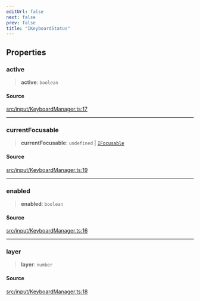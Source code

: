 ```yaml
---
editUrl: false
next: false
prev: false
title: "IKeyboardStatus"
---
```


## Properties

### active

> **active**: `boolean`

#### Source

[src/input/KeyboardManager.ts:17](https://github.com/relishinc/dill-pixel/blob/10f512f7f577ca5e74162827f11215b28df5ca97/src/input/KeyboardManager.ts#L17)

***

### currentFocusable

> **currentFocusable**: `undefined` \| [`IFocusable`](/api/interfaces/ifocusable/)

#### Source

[src/input/KeyboardManager.ts:19](https://github.com/relishinc/dill-pixel/blob/10f512f7f577ca5e74162827f11215b28df5ca97/src/input/KeyboardManager.ts#L19)

***

### enabled

> **enabled**: `boolean`

#### Source

[src/input/KeyboardManager.ts:16](https://github.com/relishinc/dill-pixel/blob/10f512f7f577ca5e74162827f11215b28df5ca97/src/input/KeyboardManager.ts#L16)

***

### layer

> **layer**: `number`

#### Source

[src/input/KeyboardManager.ts:18](https://github.com/relishinc/dill-pixel/blob/10f512f7f577ca5e74162827f11215b28df5ca97/src/input/KeyboardManager.ts#L18)
